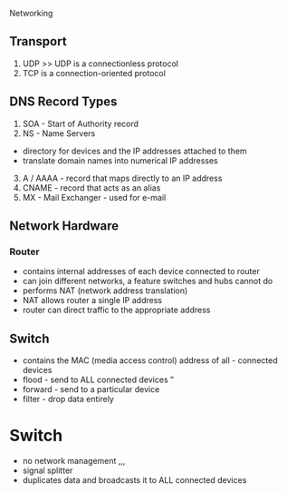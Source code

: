 Networking

## Transport

1. UDP >> UDP is a connectionless protocol
2. TCP is a connection-oriented protocol

## DNS Record Types

1. SOA - Start of Authority record
2. NS - Name Servers

- directory for devices and the IP addresses attached to them
- translate domain names into numerical IP addresses

3. A / AAAA - record that maps directly to an IP address
4. CNAME - record that acts as an alias
5. MX - Mail Exchanger - used for e-mail

## Network Hardware

### Router

- contains internal addresses of each device connected to router
- can join different networks, a feature switches and hubs cannot do
- performs NAT (network address translation)
- NAT allows router a single IP address
- router can direct traffic to the appropriate address

## Switch

- contains the MAC (media access control) address of all - connected devices
- flood - send to ALL connected devices ”
- forward - send to a particular device
- filter - drop data entirely

# Switch

- no network management ,,,
- signal splitter
- duplicates data and broadcasts it to ALL connected devices
